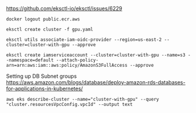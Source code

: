 
https://github.com/eksctl-io/eksctl/issues/6229

```
docker logout public.ecr.aws
```


```
eksctl create cluster -f gpu.yaml
```

```
eksctl utils associate-iam-oidc-provider --region=us-east-2 --cluster=cluster-with-gpu --approve
```


```
eksctl create iamserviceaccount --cluster=cluster-with-gpu --name=s3 --namespace=default --attach-policy-arn=arn:aws:iam::aws:policy/AmazonS3FullAccess --approve
```

Setting up DB Subnet groups
https://aws.amazon.com/blogs/database/deploy-amazon-rds-databases-for-applications-in-kubernetes/


```
aws eks describe-cluster --name="cluster-with-gpu" --query "cluster.resourcesVpcConfig.vpcId" --output text
```

